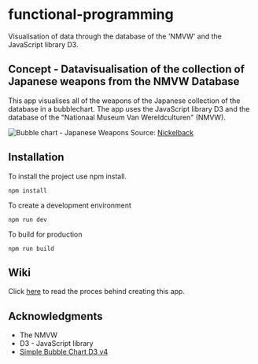 # functional-programming
Visualisation of data through the database of the 'NMVW' and the JavaScript library D3.

## Concept - Datavisualisation of the collection of Japanese weapons from the NMVW Database

This app visualises all of the weapons of the Japanese collection of the database in a bubblechart. The app uses the JavaScript library D3 and the database of the "Nationaal Museum Van Wereldculturen" (NMVW).

![Bubble chart - Japanese Weapons](https://user-images.githubusercontent.com/33430669/68870240-db5b3600-06fa-11ea-83ca-91bf6d44462e.png)
Source: [Nickelback](https://github.com/hubot-scripts/hubot-look-at-this-graph/blob/master/README.md)

## Installation

To install the project use npm install.

`npm install`

To create a development environment

`npm run dev`

To build for production

`npm run build`

## Wiki

Click [here](https://github.com/Chazzers/functional-programming/wiki) to read the proces behind creating this app.

## Acknowledgments

* The NMVW
* D3 - JavaScript library
* [Simple Bubble Chart D3 v4](https://bl.ocks.org/alokkshukla/3d6be4be0ef9f6977ec6718b2916d168)
